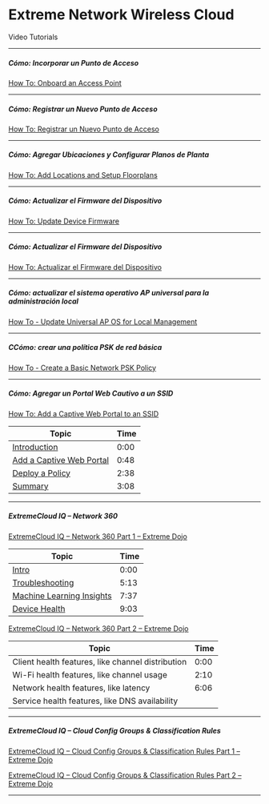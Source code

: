 # Extreme Network Wireless Cloud

Video Tutorials



---
##### Cómo: Incorporar un Punto de Acceso
[How To: Onboard an Access Point](https://www.youtube.com/watch?v=DSdSF11Fscw)

---
##### Cómo: Registrar un Nuevo Punto de Acceso
[How To: Registrar un Nuevo Punto de Acceso](https://www.youtube.com/watch?v=3wkRcN2VVd8)

---
##### Cómo: Agregar Ubicaciones y Configurar Planos de Planta
[How To: Add Locations and Setup Floorplans](https://www.youtube.com/watch?v=6MAzLmOW-5Q)

---
##### Cómo: Actualizar el Firmware del Dispositivo
[How To: Update Device Firmware](https://www.youtube.com/watch?v=L0bBYafR3SM)

---
##### Cómo: Actualizar el Firmware del Dispositivo
[How To: Actualizar el Firmware del Dispositivo](https://www.youtube.com/watch?v=CFpgH7SLFxE)

---
##### Cómo: actualizar el sistema operativo AP universal para la administración local
[How To - Update Universal AP OS for Local Management](https://www.youtube.com/watch?v=uVoC-NrOuXc)

---
##### CCómo: crear una política PSK de red básica
[How To - Create a Basic Network PSK Policy](https://www.youtube.com/watch?v=vxgZWY6v25E)

---
##### Cómo: Agregar un Portal Web Cautivo a un SSID
[How To: Add a Captive Web Portal to an SSID](https://www.youtube.com/watch?v=vOcReGv34bY)

| Topic | Time |
| --- | --- |
|[Introduction](https://www.youtube.com/watch?v=vOcReGv34bY&t=0s) | 0:00 |  
|[Add a Captive Web Portal](https://www.youtube.com/watch?v=vOcReGv34bY&t=48s) | 0:48 |  
|[Deploy a Policy](https://www.youtube.com/watch?v=vOcReGv34bY&t=158s) | 2:38 |  
|[Summary](https://www.youtube.com/watch?v=vOcReGv34bY&t=188s) | 3:08 |  

---
##### ExtremeCloud IQ – Network 360
[ExtremeCloud IQ – Network 360 Part 1 – Extreme Dojo](https://www.youtube.com/watch?v=teqQ-4O8Bc4)

| Topic | Time |
| --- | --- |
|[Intro](https://www.youtube.com/watch?v=teqQ-4O8Bc4&t=0s) | 0:00 |  
|[Troubleshooting](https://www.youtube.com/watch?v=teqQ-4O8Bc4&t=313s) | 5:13 |  
|[Machine Learning Insights](https://www.youtube.com/watch?v=teqQ-4O8Bc4&t=457s) | 7:37 |  
|[Device Health](https://www.youtube.com/watch?v=teqQ-4O8Bc4&t=543s) | 9:03 |  

[ExtremeCloud IQ – Network 360 Part 2 – Extreme Dojo](https://www.youtube.com/watch?v=P-mJR2WQ95w)

| Topic | Time |
| --- | --- |
|Client health features, like channel distribution | 0:00  |  
|Wi-Fi health features, like channel usage         | 2:10  |  
|Network health features, like latency             | 6:06  |  
|Service health features, like DNS availability    |       |  

---
##### ExtremeCloud IQ – Cloud Config Groups & Classification Rules
[ExtremeCloud IQ – Cloud Config Groups & Classification Rules Part 1 – Extreme Dojo](https://www.youtube.com/watch?v=o2-vStscASs)

[ExtremeCloud IQ – Cloud Config Groups & Classification Rules Part 2 – Extreme Dojo](https://www.youtube.com/watch?v=ejr18nhGKos&t=13s)

---








